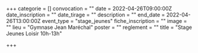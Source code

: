 +++
categorie = []
convocation = ""
date = 2022-04-26T09:00:00Z
date_inscription = ""
date_tirage = ""
description = ""
end_date = 2022-04-26T13:00:00Z
event_type = "stage_jeunes"
fiche_inscription = ""
image = ""
lieu = "Gymnase Jean Maréchal"
poster = ""
reglement = ""
title = "Stage Jeunes Loisir 10h-13h"

+++
